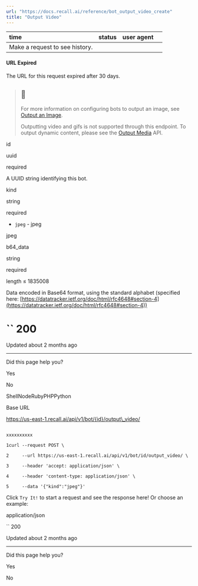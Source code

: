 ```yaml
---
url: "https://docs.recall.ai/reference/bot_output_video_create"
title: "Output Video"
---
```


| time | status | user agent |  |
| :-- | :-- | :-- | :-- |
| Make a request to see history. |

#### URL Expired

The URL for this request expired after 30 days.

> ## 📘
>
> For more information on configuring bots to output an image, see [Output an Image](https://docs.recall.ai/docs/output-video-in-meetings).
>
> Outputting video and gifs is not supported through this endpoint. To output dynamic content, please see the [Output Media](https://docs.recall.ai/docs/stream-media) API.

id

uuid

required

A UUID string identifying this bot.

kind

string

required

- `jpeg` \- jpeg

jpeg

b64\_data

string

required

length ≤ 1835008

Data encoded in Base64 format, using the standard alphabet (specified here: [https://datatracker.ietf.org/doc/html/rfc4648#section-4](https://datatracker.ietf.org/doc/html/rfc4648#section-4))

# `` 200

Updated about 2 months ago

* * *

Did this page help you?

Yes

No

ShellNodeRubyPHPPython

Base URL

https://us-east-1.recall.ai/api/v1/bot/{id}/output\_video/

```

xxxxxxxxxx

1curl --request POST \

2     --url https://us-east-1.recall.ai/api/v1/bot/id/output_video/ \

3     --header 'accept: application/json' \

4     --header 'content-type: application/json' \

5     --data '{"kind":"jpeg"}'

```

Click `Try It!` to start a request and see the response here! Or choose an example:

application/json

`` 200

Updated about 2 months ago

* * *

Did this page help you?

Yes

No